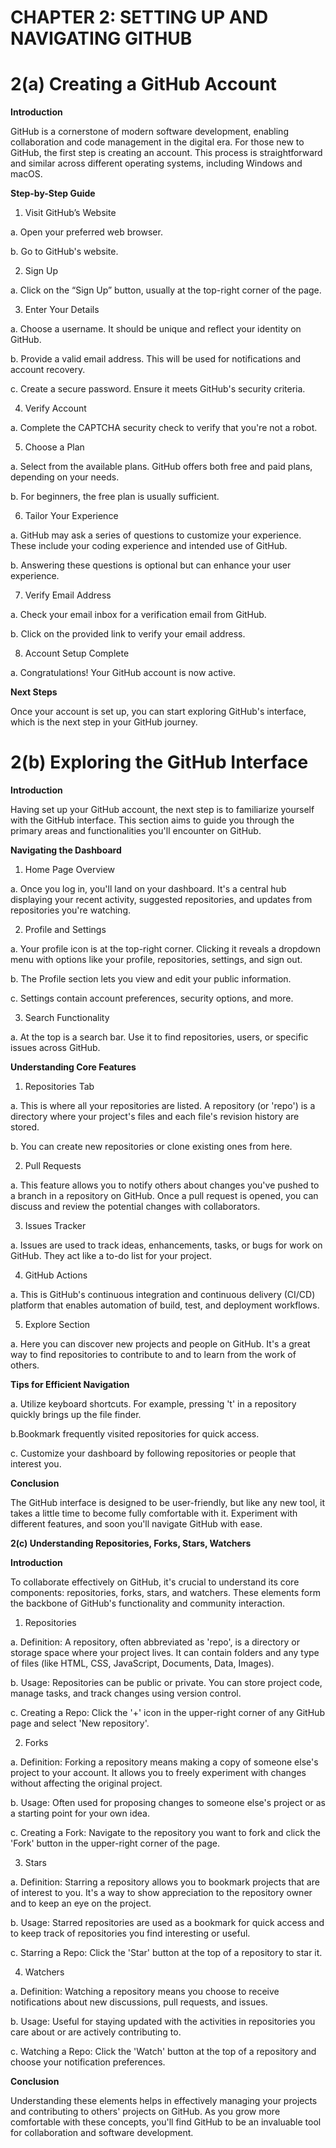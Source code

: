 # **CHAPTER 2: SETTING UP AND NAVIGATING GITHUB**

# **2(a) Creating a GitHub Account**

**Introduction**

GitHub is a cornerstone of modern software development, enabling collaboration and code management in the digital era. For those new to GitHub, the first step is creating an account. This process is straightforward and similar across different operating systems, including Windows and macOS.

**Step-by-Step Guide**

1. Visit GitHub’s Website

a. Open your preferred web browser.

b. Go to GitHub's website.

2. Sign Up

a. Click on the “Sign Up” button, usually at the top-right corner of the page.

3. Enter Your Details

a. Choose a username. It should be unique and reflect your identity on GitHub.

b. Provide a valid email address. This will be used for notifications and account recovery.

c. Create a secure password. Ensure it meets GitHub's security criteria.

4. Verify Account

a. Complete the CAPTCHA security check to verify that you're not a robot.

5. Choose a Plan

a. Select from the available plans. GitHub offers both free and paid plans, depending on your needs.

b. For beginners, the free plan is usually sufficient.

6. Tailor Your Experience

a. GitHub may ask a series of questions to customize your experience. These include your coding experience and intended use of GitHub.

b. Answering these questions is optional but can enhance your user experience.

7. Verify Email Address

a. Check your email inbox for a verification email from GitHub.

b. Click on the provided link to verify your email address.

8. Account Setup Complete

a. Congratulations! Your GitHub account is now active.

**Next Steps**

Once your account is set up, you can start exploring GitHub's interface, which is the next step in your GitHub journey.



# **2(b) Exploring the GitHub Interface**

**Introduction**

Having set up your GitHub account, the next step is to familiarize yourself with the GitHub interface. This section aims to guide you through the primary areas and functionalities you'll encounter on GitHub.

**Navigating the Dashboard**

1. Home Page Overview

a. Once you log in, you'll land on your dashboard. It's a central hub displaying your recent activity, suggested repositories, and updates from repositories you're watching.

2. Profile and Settings

a. Your profile icon is at the top-right corner. Clicking it reveals a dropdown menu with options like your profile, repositories, settings, and sign out.

b. The Profile section lets you view and edit your public information.

c. Settings contain account preferences, security options, and more.

3. Search Functionality

a. At the top is a search bar. Use it to find repositories, users, or specific issues across GitHub.

**Understanding Core Features**

1. Repositories Tab

a. This is where all your repositories are listed. A repository (or 'repo') is a directory where your project's files and each file's revision history are stored.

b. You can create new repositories or clone existing ones from here.

2. Pull Requests

a. This feature allows you to notify others about changes you've pushed to a branch in a repository on GitHub. Once a pull request is opened, you can discuss and review the potential changes with collaborators.

3. Issues Tracker

a. Issues are used to track ideas, enhancements, tasks, or bugs for work on GitHub. They act like a to-do list for your project.

4. GitHub Actions

a. This is GitHub's continuous integration and continuous delivery (CI/CD) platform that enables automation of build, test, and deployment workflows.

5. Explore Section

a. Here you can discover new projects and people on GitHub. It's a great way to find repositories to contribute to and to learn from the work of others.

**Tips for Efficient Navigation**

a. Utilize keyboard shortcuts. For example, pressing 't' in a repository quickly brings up the file finder.

b.Bookmark frequently visited repositories for quick access.

c. Customize your dashboard by following repositories or people that interest you.

**Conclusion**

The GitHub interface is designed to be user-friendly, but like any new tool, it takes a little time to become fully comfortable with it. Experiment with different features, and soon you'll navigate GitHub with ease.


**2(c) Understanding Repositories, Forks, Stars, Watchers**

**Introduction**

To collaborate effectively on GitHub, it's crucial to understand its core components: repositories, forks, stars, and watchers. These elements form the backbone of GitHub's functionality and community interaction.

1. Repositories

a. Definition: A repository, often abbreviated as 'repo', is a directory or storage space where your project lives. It can contain folders and any type of files (like HTML, CSS, JavaScript, Documents, Data, Images).

b. Usage: Repositories can be public or private. You can store project code, manage tasks, and track changes using version control.

c. Creating a Repo: Click the '+' icon in the upper-right corner of any GitHub page and select 'New repository'.

2. Forks

a. Definition: Forking a repository means making a copy of someone else's project to your account. It allows you to freely experiment with changes without affecting the original project.

b. Usage: Often used for proposing changes to someone else's project or as a starting point for your own idea.

c. Creating a Fork: Navigate to the repository you want to fork and click the 'Fork' button in the upper-right corner of the page.

3. Stars

a. Definition: Starring a repository allows you to bookmark projects that are of interest to you. It's a way to show appreciation to the repository owner and to keep an eye on the project.

b. Usage: Starred repositories are used as a bookmark for quick access and to keep track of repositories you find interesting or useful.

c. Starring a Repo: Click the 'Star' button at the top of a repository to star it.

4. Watchers

a. Definition: Watching a repository means you choose to receive notifications about new discussions, pull requests, and issues.

b. Usage: Useful for staying updated with the activities in repositories you care about or are actively contributing to.

c. Watching a Repo: Click the 'Watch' button at the top of a repository and choose your notification preferences.

**Conclusion**

Understanding these elements helps in effectively managing your projects and contributing to others' projects on GitHub. As you grow more comfortable with these concepts, you'll find GitHub to be an invaluable tool for collaboration and software development.

